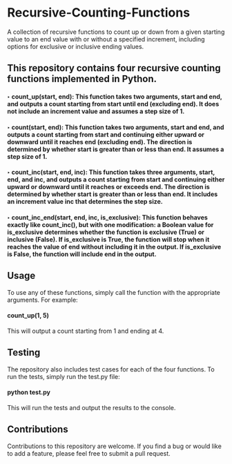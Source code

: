 # Recursive-Counting-Functions
A collection of recursive functions to count up or down from a given starting value to an end value with or without a specified increment, including options for exclusive or inclusive ending values.

## This repository contains four recursive counting functions implemented in Python.
#### ‣ count_up(start, end): This function takes two arguments, start and end, and outputs a count starting from start until end (excluding end). It does not include an increment value and assumes a step size of 1.

#### ‣ count(start, end): This function takes two arguments, start and end, and outputs a count starting from start and continuing either upward or downward until it reaches end (excluding end). The direction is determined by whether start is greater than or less than end. It assumes a step size of 1.

#### ‣ count_inc(start, end, inc): This function takes three arguments, start, end, and inc, and outputs a count starting from start and continuing either upward or downward until it reaches or exceeds end. The direction is determined by whether start is greater than or less than end. It includes an increment value inc that determines the step size.

#### ‣ count_inc_end(start, end, inc, is_exclusive): This function behaves exactly like count_inc(), but with one modification: a Boolean value for is_exclusive determines whether the function is exclusive (True) or inclusive (False). If is_exclusive is True, the function will stop when it reaches the value of end without including it in the output. If is_exclusive is False, the function will include end in the output.

## Usage
To use any of these functions, simply call the function with the appropriate arguments. For example:
#### count_up(1, 5)
This will output a count starting from 1 and ending at 4.

## Testing
The repository also includes test cases for each of the four functions. To run the tests, simply run the test.py file: 
#### python test.py
This will run the tests and output the results to the console.

## Contributions
Contributions to this repository are welcome. If you find a bug or would like to add a feature, please feel free to submit a pull request.
